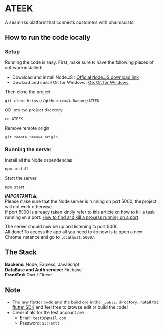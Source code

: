 # ATEEK
A seamless platform that connects customers with pharmacists.

## How to run the code locally
### Setup
Running the code is easy. 
First, make sure to have the following pieces of software installed:
- Download and install Node.JS : [Official Node.JS download link](https://nodejs.org/en/download)
- Dowload and install Git for Windows: [Get Git for Windows](https://git-scm.com/download/win)

Then clone the project<br/>

```
git clone https://github.com/A-Dadani/ATEEK
```

CD into the project directory

```
cd ATEEK
```

Remove remote origin

```
git remote remove origin
```
### Running the server
Install all the Node dependencies

```
npm install
```

Start the server

```
npm start
```
***IMPORTANT!***:warning: <br/>
Please make sure that the Node server is running on port 5000, the project will not work otherwise.<br/>
If port 5000 is already taken kindly refer to this article on how to kill a task running on a port: [How to find and kill a process running on a port](https://community.talend.com/s/article/How-to-find-and-kill-a-process-running-on-a-port-LVJkZ?language=en_US).

The server should now be up and listening to port 5000. <br/>
All done! To access the app all you need to do now is to open a new Chrome instance and go to `localhost:5000/`.

## The Stack
**Backend:** Node, Express, JavaScript<br/>
**DataBase and Auth service:** Firebase<br/>
**FrontEnd:** Dart / Flutter<br/>

## Note
- The raw flutter code and the build are in the `_public` directory. [Install the flutter SDK](https://docs.flutter.dev/get-started/install) and feel free to browse edit or build the code!
- Credentials for the test account are
  - Email: `test3@gmail.com`
  - Password: `S3crettt`
